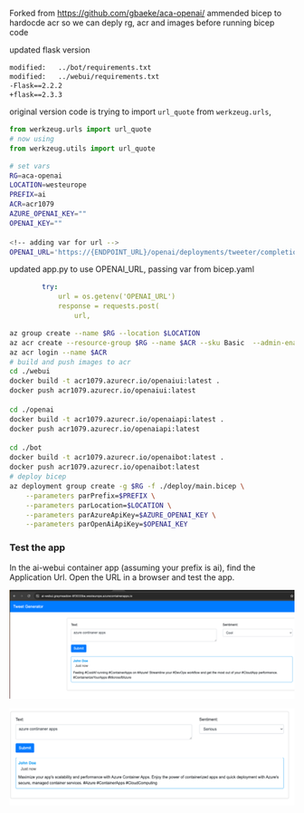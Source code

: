 Forked from https://github.com/gbaeke/aca-openai/
ammended bicep to hardocde acr so we can deply rg, acr and images before running bicep code

updated flask version 
```
modified:   ../bot/requirements.txt
modified:   ../webui/requirements.txt
-Flask==2.2.2
+flask==2.3.3
```
original version code is trying to import `url_quote` from `werkzeug.urls`, 

```python
from werkzeug.urls import url_quote
# now using
from werkzeug.utils import url_quote
```

```bash
# set vars
RG=aca-openai
LOCATION=westeurope
PREFIX=ai
ACR=acr1079
AZURE_OPENAI_KEY=""
OPENAI_KEY=""

<!-- adding var for url -->
OPENAI_URL='https://{ENDPOINT_URL}/openai/deployments/tweeter/completions?api-version=2022-12-01'

```
updated app.py to use OPENAI_URL, passing var from bicep.yaml
```yaml
        try:
            url = os.getenv('OPENAI_URL')
            response = requests.post(
                url,

```

```bash
az group create --name $RG --location $LOCATION
az acr create --resource-group $RG --name $ACR --sku Basic  --admin-enabled true
az acr login --name $ACR
# build and push images to acr
cd ./webui
docker build -t acr1079.azurecr.io/openaiui:latest .
docker push acr1079.azurecr.io/openaiui:latest

cd ./openai
docker build -t acr1079.azurecr.io/openaiapi:latest .
docker push acr1079.azurecr.io/openaiapi:latest

cd ./bot
docker build -t acr1079.azurecr.io/openaibot:latest .
docker push acr1079.azurecr.io/openaibot:latest
# deploy bicep 
az deployment group create -g $RG -f ./deploy/main.bicep \
    --parameters parPrefix=$PREFIX \
    --parameters parLocation=$LOCATION \
    --parameters parAzureApiKey=$AZURE_OPENAI_KEY \
    --parameters parOpenAiApiKey=$OPENAI_KEY
```
### Test the app

In the ai-webui container app (assuming your prefix is ai), find the Application Url. Open the URL in a browser and test the app.

![tweet](images/tweet.png)

![tweet](images/tweet2.png)